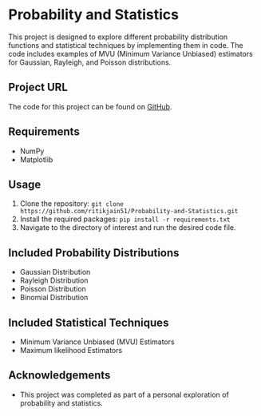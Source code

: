 # Probability and Statistics

This project is designed to explore different probability distribution functions and statistical techniques by implementing them in code. The code includes examples of MVU (Minimum Variance Unbiased) estimators for Gaussian, Rayleigh, and Poisson distributions.

## Project URL
The code for this project can be found on [GitHub](https://github.com/ritikjain51/Probability-and-Statistics).

## Requirements
- NumPy
- Matplotlib

## Usage
1. Clone the repository: `git clone https://github.com/ritikjain51/Probability-and-Statistics.git`
2. Install the required packages: `pip install -r requirements.txt`
3. Navigate to the directory of interest and run the desired code file.

## Included Probability Distributions
- Gaussian Distribution
- Rayleigh Distribution
- Poisson Distribution
- Binomial Distribution

## Included Statistical Techniques
- Minimum Variance Unbiased (MVU) Estimators
- Maximum likelihood Estimators

## Acknowledgements
- This project was completed as part of a personal exploration of probability and statistics.

